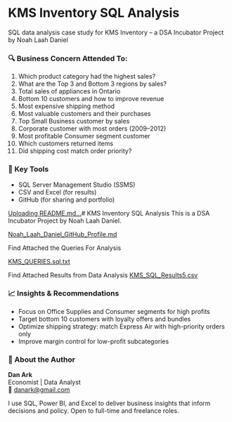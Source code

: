 # KMS Inventory SQL Analysis
SQL data analysis case study for KMS Inventory – a DSA Incubator Project by Noah Laah Daniel

### 🔍 Business Concern Attended To:
1. Which product category had the highest sales?
2. What are the Top 3 and Bottom 3 regions by sales?
3. Total sales of appliances in Ontario
4. Bottom 10 customers and how to improve revenue
5. Most expensive shipping method
6. Most valuable customers and their purchases
7. Top Small Business customer by sales
8. Corporate customer with most orders (2009–2012)
9. Most profitable Consumer segment customer
10. Which customers returned items
11. Did shipping cost match order priority?

### 🧠 Key Tools
- SQL Server Management Studio (SSMS)
- CSV and Excel (for results)
- GitHub (for sharing and portfolio)

[Uploading README.md…]()# KMS Inventory SQL Analysis
This is a DSA Incubator Project by Noah Laah Daniel.

[Noah_Laah_Daniel_GitHub_Profile.md](https://github.com/user-attachments/files/21069764/Noah_Laah_Daniel_GitHub_Profile.md)


Find Attached the Queries For Analysis

[KMS_QUERIES.sql.txt](https://github.com/user-attachments/files/21069769/KMS_QUERIES.sql.txt)


Find Attached Results from Data Analysis
[KMS_SQL_Results5.csv](https://github.com/user-attachments/files/21069773/KMS_SQL_Results5.csv)

### 📈 Insights & Recommendations
- Focus on Office Supplies and Consumer segments for high profits
- Target bottom 10 customers with loyalty offers and bundles
- Optimize shipping strategy: match Express Air with high-priority orders only
- Improve margin control for low-profit subcategories


### 👤 About the Author

**Dan Ark**  
Economist | Data Analyst  
📧 danark@gmail.com

I use SQL, Power BI, and Excel to deliver business insights that inform decisions and policy. Open to full-time and freelance roles.
